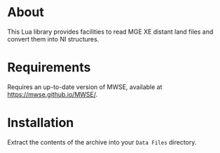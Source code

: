 # About

This Lua library provides facilities to read MGE XE distant land files and convert them into NI structures.

# Requirements

Requires an up-to-date version of MWSE, available at <https://mwse.github.io/MWSE/>.

# Installation

Extract the contents of the archive into your `Data Files` directory.